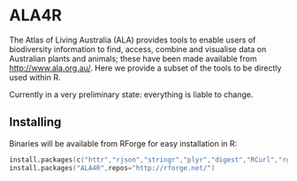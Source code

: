 # ALA4R

The Atlas of Living Australia (ALA) provides tools to enable users of biodiversity information to find, access, combine and visualise data on Australian plants and animals; these have been made available from http://www.ala.org.au/. Here we provide a subset of the tools to be directly used within R.

Currently in a very preliminary state: everything is liable to change.

## Installing

Binaries will be available from RForge for easy installation in R: 

```s
install.packages(c("httr","rjson","stringr","plyr","digest","RCurl","rgeos")) ## install dependencies
install.packages("ALA4R",repos="http://rforge.net/")
```

